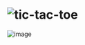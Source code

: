 # ![tic-tac-toe](https://sutharp777.github.io/tic-tac-toe/)


![image](https://user-images.githubusercontent.com/49487927/120028911-fc505700-c012-11eb-8beb-c407677d3279.png)

